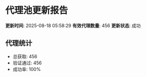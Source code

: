 # 代理池更新报告

**更新时间**: 2025-08-18 05:58:29
**有效代理数量**: 456
**更新状态**:  成功

## 代理统计
- 总获取: 456
- 验证通过: 456
- 成功率: 100%

